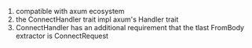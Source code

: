 1. compatible with axum ecosystem
2. the ConnectHandler trait impl axum's Handler trait
3. ConnectHandler has an additional requirement that the tlast FromBody extractor is ConnectRequest
